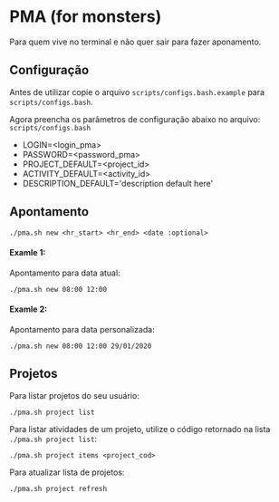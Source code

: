 # PMA (for monsters)

Para quem vive no terminal e não quer sair para fazer aponamento.

## Configuração

Antes de utilizar copie o arquivo `scripts/configs.bash.example` para `scripts/configs.bash`.

Agora preencha os parâmetros de configuração abaixo no arquivo: `scripts/configs.bash`

- LOGIN=<login_pma>
- PASSWORD=<password_pma>
- PROJECT_DEFAULT=<project_id>
- ACTIVITY_DEFAULT=<activity_id>
- DESCRIPTION_DEFAULT='description default here'

## Apontamento

`./pma.sh new <hr_start> <hr_end> <date :optional>`

#### Examle 1:
Apontamento para data atual:

`./pma.sh new 08:00 12:00`

#### Examle 2:
Apontamento para data personalizada:

`./pma.sh new 08:00 12:00 29/01/2020`


## Projetos

Para listar projetos do seu usuário:

`./pma.sh project list`

Para listar atividades de um projeto, utilize o código retornado na lista `./pma.sh project list`:

`./pma.sh project items <project_cod>`

Para atualizar lista de projetos:

`./pma.sh project refresh`

